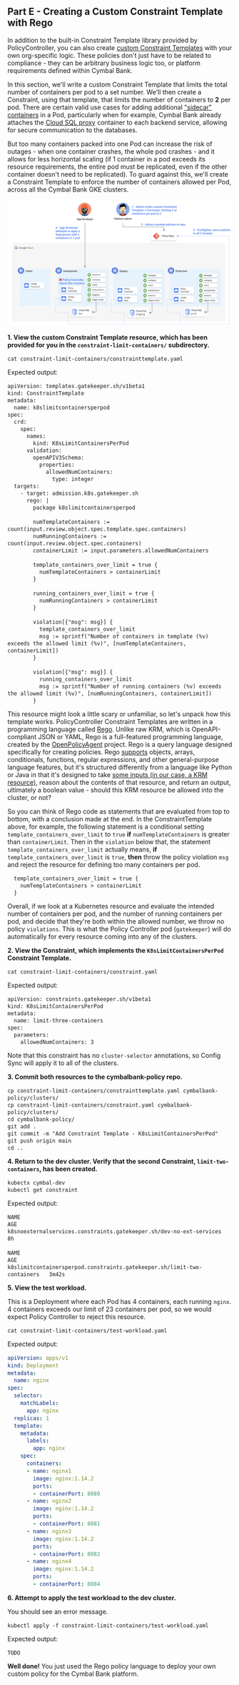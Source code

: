 
## Part E - Creating a Custom Constraint Template with Rego 

In addition to the built-in Constraint Template library provided by PolicyController, you can also create [custom Constraint Templates](https://cloud.google.com/anthos-config-management/docs/how-to/write-a-constraint-template) with your own org-specific logic.  These policies don't just have to be related to compliance - they can be arbitrary business logic too, or platform requirements defined within Cymbal Bank.

In this section, we'll write a custom Constraint Template that limits the total number of containers per pod to a set number. We'll then create a Constraint, using that template, that limits the number of containers to **2** per pod. There are certain valid use cases for adding additional ["sidecar" containers](https://kubernetes.io/blog/2015/06/the-distributed-system-toolkit-patterns/) in a Pod, particularly when for example, Cymbal Bank already attaches the [Cloud SQL proxy](https://cloud.google.com/sql/docs/mysql/sql-proxy) container to each backend service, allowing for secure communication to the databases.

But too many containers packed into one Pod can increase the risk of outages - when one container crashes, the whole pod crashes - and it allows for less horizontal scaling (if 1 container in a pod exceeds its resource requirements, the entire pod must be replicated, even if the other container doesn't need to be replicated). To guard against this, we'll create a Constraint Template to enforce the number of containers allowed per Pod, across all the Cymbal Bank GKE clusters. 

![screenshot](screenshots/num-allowed-containers.png)


**1. View the custom Constraint Template resource, which has been provided for you in the `constraint-limit-containers/` subdirectory.** 

```
cat constraint-limit-containers/constrainttemplate.yaml 
```

Expected output: 

```
apiVersion: templates.gatekeeper.sh/v1beta1
kind: ConstraintTemplate
metadata:
  name: k8slimitcontainersperpod
spec:
  crd:
    spec:
      names:
        kind: K8sLimitContainersPerPod
      validation:
        openAPIV3Schema:
          properties:
            allowedNumContainers:
              type: integer
  targets:
    - target: admission.k8s.gatekeeper.sh
      rego: |
        package k8slimitcontainersperpod

        numTemplateContainers := count(input.review.object.spec.template.spec.containers)
        numRunningContainers := count(input.review.object.spec.containers)
        containerLimit := input.parameters.allowedNumContainers

        template_containers_over_limit = true {
          numTemplateContainers > containerLimit
        }

        running_containers_over_limit = true {
          numRunningContainers > containerLimit
        }

        violation[{"msg": msg}] {
          template_containers_over_limit
          msg := sprintf("Number of containers in template (%v) exceeds the allowed limit (%v)", [numTemplateContainers, containerLimit])
        }

        violation[{"msg": msg}] {
          running_containers_over_limit
          msg := sprintf("Number of running containers (%v) exceeds the allowed limit (%v)", [numRunningContainers, containerLimit])
        }
```

This resource might look a little scary or unfamiliar, so let's unpack how this template works.  PolicyController Constraint Templates are written in a programming language called [Rego](https://www.openpolicyagent.org/docs/latest/policy-language/). Unlike raw KRM, which is OpenAPI-compliant JSON or YAML, Rego is a full-featured programming language, created by the [OpenPolicyAgent](https://www.openpolicyagent.org/) project. Rego is a query language designed specifically for creating policies. Rego [supports](https://www.openpolicyagent.org/docs/latest/policy-reference/) objects, arrays, conditionals, functions, regular expressions, and other general-purpose language features, but it's structured differently from a language like Python or Java in that it's designed to take [some inputs (in our case, a KRM resource)](https://www.openpolicyagent.org/docs/latest/kubernetes-primer/#input-document), reason about the contents of that resource, and return an output, ultimately a boolean value - should this KRM resource be allowed into the cluster, or not?

So you can think of Rego code as statements that are evaluated from top to bottom, with a conclusion made at the end. In the ConstraintTemplate above, for example, the following statement is a conditional setting `template_containers_over_limit` to `true` **if** `numTemplateContainers` is greater than `containerLimit`. Then in the `violation` below that, the statement `template_containers_over_limit` actually means, **if** `template_containers_over_limit` is `true`, **then** throw the policy violation `msg` and reject the resource for defining too many containers per pod. 

```
  template_containers_over_limit = true {
    numTemplateContainers > containerLimit
  }
```
Overall, if we look at a Kubernetes resource and evaluate the intended number of containers per pod, and the number of running containers per pod, and decide that they're both within the allowed number, we throw no policy `violations`. This is what the Policy Controller pod (`gatekeeper`) will do automatically for every resource coming into any of the clusters. 

**2. View the Constraint, which implements the `K8sLimitContainersPerPod` Constraint Template.** 

```
cat constraint-limit-containers/constraint.yaml 
```

Expected output: 

```
apiVersion: constraints.gatekeeper.sh/v1beta1
kind: K8sLimitContainersPerPod
metadata:
  name: limit-three-containers
spec:
  parameters:
    allowedNumContainers: 3
```

Note that this constraint has no `cluster-selector` annotations, so Config Sync will apply it to all of the clusters. 

**3. Commit both resources to the cymbalbank-policy repo.** 

```
cp constraint-limit-containers/constrainttemplate.yaml cymbalbank-policy/clusters/
cp constraint-limit-containers/constraint.yaml cymbalbank-policy/clusters/
cd cymbalbank-policy/
git add .
git commit -m "Add Constraint Template - K8sLimitContainersPerPod"
git push origin main
cd ..
```

**4. Return to the dev cluster. Verify that the second Constraint, `limit-two-containers`, has been created.** 

```
kubectx cymbal-dev
kubectl get constraint
```

Expected output: 

```
NAME                                                                  AGE
k8snoexternalservices.constraints.gatekeeper.sh/dev-no-ext-services   8h

NAME                                                                      AGE
k8slimitcontainersperpod.constraints.gatekeeper.sh/limit-two-containers   3m42s
```

**5. View the test workload.**

This is a Deployment where each Pod has 4 containers, each running `nginx`. 4 containers exceeds our limit of 23 containers per pod, so we would expect Policy Controller to reject this resource. 

```
cat constraint-limit-containers/test-workload.yaml
```

Expected output: 

```YAML
apiVersion: apps/v1
kind: Deployment
metadata:
  name: nginx
spec:
  selector:
    matchLabels:
      app: nginx
  replicas: 1 
  template:
    metadata:
      labels:
        app: nginx
    spec:
      containers:
      - name: nginx1
        image: nginx:1.14.2
        ports:
        - containerPort: 8080
      - name: nginx2
        image: nginx:1.14.2
        ports:
        - containerPort: 8081
      - name: nginx3
        image: nginx:1.14.2
        ports:
        - containerPort: 8082
      - name: nginx4
        image: nginx:1.14.2
        ports:
        - containerPort: 8084
```

**6. Attempt to apply the test workload to the dev cluster.**

You should see an error message. 

```
kubectl apply -f constraint-limit-containers/test-workload.yaml
```

Expected output: 

```
TODO
```

**Well done!** You just used the Rego policy language to deploy your own custom policy for the Cymbal Bank platform. 

